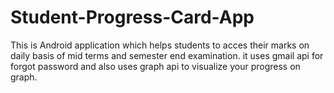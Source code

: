 # Student-Progress-Card-App
This is Android application which helps students to acces their marks on daily basis of mid terms and semester end examination. it uses gmail api for forgot password and also uses graph api to visualize your progress on graph.
